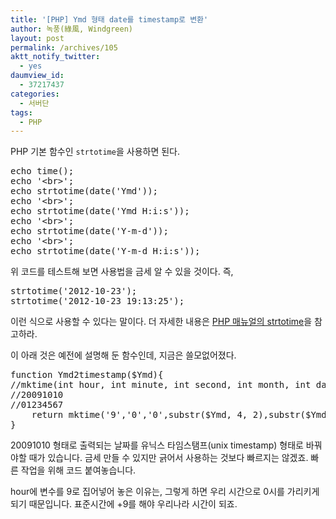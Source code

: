 ```yaml
---
title: '[PHP] Ymd 형태 date를 timestamp로 변환'
author: 녹풍(綠風, Windgreen)
layout: post
permalink: /archives/105
aktt_notify_twitter:
  - yes
daumview_id:
  - 37217437
categories:
  - 서버단
tags:
  - PHP
---
```

PHP 기본 함수인 `strtotime`을 사용하면 된다.

<pre class="brush: php; gutter: true; first-line: 1">echo time();
echo &#039;&lt;br&gt;&#039;;
echo strtotime(date(&#039;Ymd&#039;));
echo &#039;&lt;br&gt;&#039;;
echo strtotime(date(&#039;Ymd H:i:s&#039;));
echo &#039;&lt;br&gt;&#039;;
echo strtotime(date(&#039;Y-m-d&#039;));
echo &#039;&lt;br&gt;&#039;;
echo strtotime(date(&#039;Y-m-d H:i:s&#039;));</pre>

위 코드를 테스트해 보면 사용법을 금세 알 수 있을 것이다. 즉,

<pre class="brush: php; gutter: true">strtotime(&#039;2012-10-23&#039;);
strtotime(&#039;2012-10-23 19:13:25&#039;);</pre>

이런 식으로 사용할 수 있다는 말이다. 더 자세한 내용은 [PHP 매뉴얼의 strtotime][1]을 참고하라.

이 아래 것은 예전에 설명해 둔 함수인데, 지금은 쓸모없어졌다.

<pre class="brush:php">function Ymd2timestamp($Ymd){
//mktime(int hour, int minute, int second, int month, int day, int year );
//20091010
//01234567
    return mktime(&#039;9&#039;,&#039;0&#039;,&#039;0&#039;,substr($Ymd, 4, 2),substr($Ymd, 6, 2),substr($Ymd, 0, 4));
}</pre>

20091010 형태로 출력되는 날짜를 유닉스 타임스탬프(unix timestamp) 형태로 바꿔야할 때가 있습니다. 금세 만들 수 있지만 긁어서 사용하는 것보다 빠르지는 않겠죠. 빠른 작업을 위해 코드 붙여놓습니다.

hour에 변수를 9로 집어넣어 놓은 이유는, 그렇게 하면 우리 시간으로 0시를 가리키게 되기 때문입니다. 표준시간에 +9를 해야 우리나라 시간이 되죠.

 [1]: http://php.net/manual/kr/function.strtotime.php